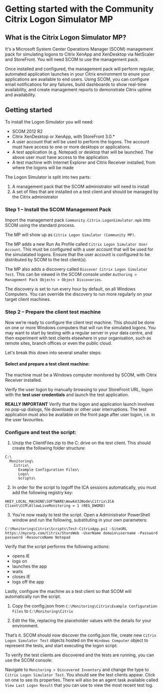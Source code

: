 # Getting started with the Community Citrix Logon Simulator MP

## What is the Citrix Logon Simulator MP?

It's a Microsoft System Center Operations Manager (SCOM) management pack for simulating logons to Citrix XenApp and XenDesktop via NetScaler and StoreFront. You will need SCOM to use the management pack.

Once installed and configured, the management pack will perform regular, automated application launches in your Citrix environment to enure your applications are available to end users. Using SCOM, you can configure email notifications for any failures, build dashboards to show real-time availability, and create management reports to demonstrate Citrix uptime and availability.

## Getting started

To install the Logon Simulator you will need:

- SCOM 2012 R2
- Citrix XenDesktop or XenApp, with StoreFront 3.0.*
- A user account that will be used to perform the logons. The account must have access to one or more desktops or applications.
- A test application (e.g. Notepad) or desktop that will be launched. The above user must have access to the application.
- A test machine with Internet Explorer and Citrix Receiver installed, from where the logons will be made

The Logon Simulator is split into two parts:
1. A management pack that the SCOM administrator will need to install
2. A set of files that are installed on a test client and should be managed by the Citrix administrator

### Step 1 – Install the SCOM Management Pack

Import the management pack `Community.Citrix.LogonSimulator.mpb` into SCOM using the standard process.

The MP will show up as `Citrix Logon Simulator (Community MP)`.

The MP adds a new Run As Profile called `Citrix Logon Simulator User Account`. This must be configured with a user account that will be used for the simulatated logons. Ensure that the user account is configured to be distributed by SCOM to the test client(s).

The MP also adds a discovery called `Discover Citrix Logon Simulator Test`. This can be viewed in the SCOM console under `Authoring > Management Pack Objects > Object Discoveries`.

The discovery is set to run every hour by default, on all Windows Computers. You can override the discovery to run more regularly on your target client machines.


### Step 2 – Prepare the client test machine

Now we’re ready to configure the client test machine. This should be done on one or more Windows computers that will run the simulated logons. You may want to start by testing with a regular server in your data centre, and then experiment with test clients elsewhere in your organisation, such as remote sites, branch offices or even the public cloud.

Let's break this down into several smaller steps:

#### Select and prepare a test client machine:

The machine must be a Windows computer monitored by SCOM, with Citrix Receiver installed.

Verify the user logon by manually browsing to your StoreFront URL, logon with the **test user credentials** and launch the test application.

**REALLY IMPORTANT** Verify that the logon and application launch involves no pop-up dialogs, file downloads or other user interruptions. The test application must also be available on the front page after user logon, i.e. in the user favourites.

### Configure and test the script: 

1. Unzip the ClientFiles.zip to the C: drive on the test client. This should create the following folder structure:
 
```
C:\
  Monitoring\
    Citrix\
      Example Configuration Files\
      Logs\
      Scripts\
```

2. In order for the script to logoff the ICA sessions automatically, you must add the following registry key:

```
HKEY_LOCAL_MACHINE\SOFTWARE\Wow6432Node\Citrix\ICA Client\CCM\AllowLiveMonitoring = 1 (REG_DWORD)
```

3. You’re now ready to test the script. Open a Administrator PowerShell window and run the following, substituting in your own parameters:

```
C:\Monitoring\Citrix\Scripts\Test-CitrixApp.ps1 -SiteURL https://mycorp.com/Citrix/StoreWeb -UserName domain\username -Password password -ResourceName Notepad
```

Verify that the script performs the following actions:
- opens IE
- logs on
- launches the app
- waits
- closes IE
- logs off the app


Lastly, configure the machine as a test client so that SCOM will automatically run the script.

1. Copy the config.json from `C:\Monitoring\Citrix\Example Configuration Files` to `C:\Monitoring\Citrix`

2. Edit the file, replacing the placeholder values with the details for your environment.


That’s it. SCOM should now discover the config.json file, create new `Citrix Logon Simulator Test` objects hosted on the `Windows Computer` object to represent the tests, and start executing the logon script.

To verify the test clients are discovered and the tests are running, you can use the SCOM console:

Navigate to `Monitoring > Discovered Inventory` and change the type to `Citrix Logon Simulator Test`. You should see the test clients appear. Click on one to see its properties. There will also be an agent task available called `View Last Logon Result` that you can use to view the most recent test log.

